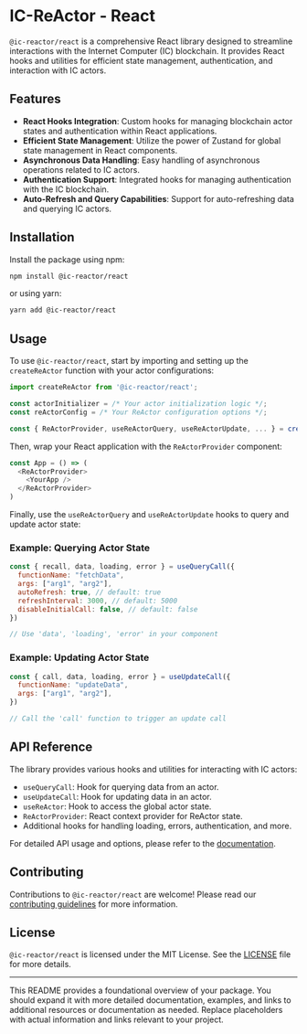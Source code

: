 # IC-ReActor - React

`@ic-reactor/react` is a comprehensive React library designed to streamline interactions with the Internet Computer (IC) blockchain. It provides React hooks and utilities for efficient state management, authentication, and interaction with IC actors.

## Features

- **React Hooks Integration**: Custom hooks for managing blockchain actor states and authentication within React applications.
- **Efficient State Management**: Utilize the power of Zustand for global state management in React components.
- **Asynchronous Data Handling**: Easy handling of asynchronous operations related to IC actors.
- **Authentication Support**: Integrated hooks for managing authentication with the IC blockchain.
- **Auto-Refresh and Query Capabilities**: Support for auto-refreshing data and querying IC actors.

## Installation

Install the package using npm:

```bash
npm install @ic-reactor/react
```

or using yarn:

```bash
yarn add @ic-reactor/react
```

## Usage

To use `@ic-reactor/react`, start by importing and setting up the `createReActor` function with your actor configurations:

```javascript
import createReActor from '@ic-reactor/react';

const actorInitializer = /* Your actor initialization logic */;
const reActorConfig = /* Your ReActor configuration options */;

const { ReActorProvider, useReActorQuery, useReActorUpdate, ... } = createReActor(actorInitializer, reActorConfig);
```

Then, wrap your React application with the `ReActorProvider` component:

```javascript
const App = () => (
  <ReActorProvider>
    <YourApp />
  </ReActorProvider>
)
```

Finally, use the `useReActorQuery` and `useReActorUpdate` hooks to query and update actor state:

### Example: Querying Actor State

```javascript
const { recall, data, loading, error } = useQueryCall({
  functionName: "fetchData",
  args: ["arg1", "arg2"],
  autoRefresh: true, // default: true
  refreshInterval: 3000, // default: 5000
  disableInitialCall: false, // default: false
})

// Use 'data', 'loading', 'error' in your component
```

### Example: Updating Actor State

```javascript
const { call, data, loading, error } = useUpdateCall({
  functionName: "updateData",
  args: ["arg1", "arg2"],
})

// Call the 'call' function to trigger an update call
```

## API Reference

The library provides various hooks and utilities for interacting with IC actors:

- `useQueryCall`: Hook for querying data from an actor.
- `useUpdateCall`: Hook for updating data in an actor.
- `useReActor`: Hook to access the global actor state.
- `ReActorProvider`: React context provider for ReActor state.
- Additional hooks for handling loading, errors, authentication, and more.

For detailed API usage and options, please refer to the [documentation](#).

## Contributing

Contributions to `@ic-reactor/react` are welcome! Please read our [contributing guidelines](#) for more information.

## License

`@ic-reactor/react` is licensed under the MIT License. See the [LICENSE](LICENSE) file for more details.

---

This README provides a foundational overview of your package. You should expand it with more detailed documentation, examples, and links to additional resources or documentation as needed. Replace placeholders with actual information and links relevant to your project.
